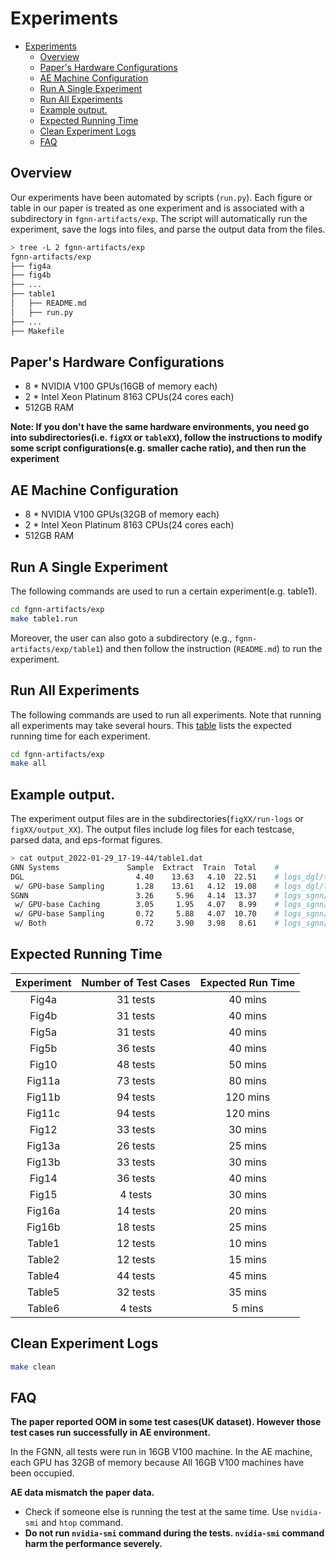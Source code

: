 # Experiments

- [Experiments](#experiments)
  - [Overview](#overview)
  - [Paper's Hardware Configurations](#papers-hardware-configurations)
  - [AE Machine Configuration](#ae-machine-configuration)
  - [Run A Single Experiment](#run-a-single-experiment)
  - [Run All Experiments](#run-all-experiments)
  - [Example output.](#example-output)
  - [Expected Running Time](#expected-running-time)
  - [Clean Experiment Logs](#clean-experiment-logs)
  - [FAQ](#faq)


## Overview
Our experiments have been automated by scripts (`run.py`). Each figure or table in our paper is treated as one experiment and is associated with a subdirectory in `fgnn-artifacts/exp`. The script will automatically run the experiment, save the logs into files, and parse the output data from the files.

```bash
> tree -L 2 fgnn-artifacts/exp
fgnn-artifacts/exp
├── fig4a
├── fig4b
├── ...
├── table1
│   ├── README.md
│   ├── run.py
├── ...
├── Makefile
```
## Paper's Hardware Configurations
- 8 * NVIDIA V100 GPUs(16GB of memory each)
- 2 * Intel Xeon Platinum 8163 CPUs(24 cores each)
- 512GB RAM

**Note: If you don't have the same hardware environments, you need go into subdirectories(i.e. `figXX` or `tableXX`), follow the instructions to modify some script configurations(e.g. smaller cache ratio), and then run the experiment**


## AE Machine Configuration
- 8 * NVIDIA V100 GPUs(32GB of memory each)
- 2 * Intel Xeon Platinum 8163 CPUs(24 cores each)
- 512GB RAM


## Run A Single Experiment

The following commands are used to run a certain experiment(e.g. table1).

```bash
cd fgnn-artifacts/exp
make table1.run
```

Moreover, the user can also goto a subdirectory (e.g., `fgnn-artifacts/exp/table1`) and then follow the instruction (`README.md`) to run the experiment.


## Run All Experiments

The following commands are used to run all experiments. Note that running all experiments may take several hours. This [table](exp/README.md#expected-running-time) lists the expected running time for each experiment.

```bash
cd fgnn-artifacts/exp
make all
```

## Example output.

The experiment output files are in the subdirectories(`figXX/run-logs` or `figXX/output_XX`). The output files include log files for each testcase, parsed data, and eps-format figures.

```bash
> cat output_2022-01-29_17-19-44/table1.dat
GNN Systems               Sample  Extract  Train  Total    #
DGL                         4.40    13.63   4.10  22.51    # logs_dgl/test1.log
 w/ GPU-base Sampling       1.28    13.61   4.12  19.08    # logs_dgl/test0.log
SGNN                        3.26     5.96   4.14  13.37    # logs_sgnn/test3.log
 w/ GPU-base Caching        3.05     1.95   4.07   8.99    # logs_sgnn/test2.log
 w/ GPU-base Sampling       0.72     5.88   4.07  10.70    # logs_sgnn/test1.log
 w/ Both                    0.72     3.90   3.98   8.61    # logs_sgnn/test0.log
```

## Expected Running Time

| Experiment | Number of Test Cases | Expected Run Time |
|:----------:|:--------------------:|:-----------------:|
|    Fig4a   |       31 tests       |      40 mins      |
|    Fig4b   |       31 tests       |      40 mins      |
|    Fig5a   |       31 tests       |      40 mins      |
|    Fig5b   |       36 tests       |      40 mins      |
|    Fig10   |       48 tests       |      50 mins      |
|   Fig11a   |       73 tests       |      80 mins      |
|   Fig11b   |       94 tests       |      120 mins     |
|   Fig11c   |       94 tests       |      120 mins     |
|    Fig12   |       33 tests       |      30 mins      |
|   Fig13a   |       26 tests       |      25 mins      |
|   Fig13b   |       33 tests       |      30 mins      |
|    Fig14   |       36 tests       |      40 mins      |
|    Fig15   |        4 tests       |      30 mins      |
|   Fig16a   |       14 tests       |      20 mins      |
|   Fig16b   |       18 tests       |      25 mins      |
|   Table1   |       12 tests       |      10 mins      |
|   Table2   |       12 tests       |      15 mins      |
|   Table4   |       44 tests       |      45 mins      |
|   Table5   |       32 tests       |      35 mins      |
|   Table6   |        4 tests       |       5 mins      |

## Clean Experiment Logs

```bash
make clean
```



## FAQ

**The paper reported OOM in some test cases(UK dataset). However those test cases run successfully in AE environment.**

In the FGNN, all tests were run in 16GB V100 machine. In the AE machine, each GPU has 32GB of memory because All 16GB V100 machines have been occupied.



**AE data mismatch the paper data.**

- Check if someone else is running the test at the same time. Use `nvidia-smi` and `htop` command.
- **Do not run `nvidia-smi` command during the tests. `nvidia-smi` command harm the performance severely.**